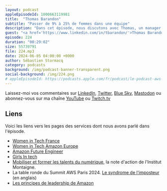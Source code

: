 ```yaml
---
layout: podcast
appleEpisodeId: 1000663119981
title:  "Thomas Barandon"
subtitle: "Passer de 9% à 25% de femmes dans une équipe"
description: "Dans cet épisode, nous discutons avec Thomas, un manager expérimenté, de l'importance de la diversité, de l'équité et de l'inclusion (DE&I) en milieu de travail. S'appuyant sur sa propre expérience, Thomas explore le rôle crucial des managers dans la promotion d'un environnement de travail inclusif, du recrutement et de l'étiquette en réunion aux interactions quotidiennes. Avec une augmentation de la représentation féminine de son équipe de 9% à 25%, Thomas partage les stratégies concrètes qu'il a mises en place pour cultiver un environnement de travail qui embrasse la DE&I"
guest: "<a href='https://www.linkedin.com/in/tbarandon/'>Thomas Barandon</a>, Senior Manager Enterpise Support, AWS France et Europe du sud"
episode: 224
duration: "00:29:02" 
size: 55739791
file: 224.mp3
date: 2024-06-05 04:00:00 +0000
author: Sébastien Stormacq
category: podcasts
background: /img/podcast-banner-transparent.png
social-background: /img/224.png
# appleEpisodeId: https://podcasts.apple.com/fr/podcast/le-podcast-aws-en-français/id1452118442
---
```


Laissez-moi vos commentaires sur [LinkedIn](https://www.linkedin.com/in/sebastienstormacq/), [Twitter](https://twitter.com/sebsto), [Blue Sky](https://bsky.app/profile/sebsto.bsky.social), [Mastodon](https://awscommunity.social/@sebsto) ou abonnez-vous sur ma chaîne [YouTube](https://www.youtube.com/sebsto) ou [Twitch.tv](https://www.twitch.tv/sebAWS)

## Liens

Voici les liens vers les pages des services dont nous avons parlé dans l'épisode.

- [Women in Tech France](https://women-in-tech.org/fr/)
- [Women in Tech Amazon Europe](https://www.aboutamazon.eu/news/tag/women-in-tech)
- [Amazon Future Engineer](https://www.amazonfutureengineer.fr/)
- [Girls In tech](https://girlsintech.org/)
- [Mobiliser et former les talents du numérique](https://www.institutmontaigne.org/publications/mobiliser-et-former-les-talents-du-numerique), la note d'action de l'Institut Montaigne.
- La table ronde du Summit AWS Paris 2024. [Le syndrome de l'imposteur](https://www.youtube.com/watch?v=z6JODZtnOVs) (en anglais)
- [Les principes de leadership de Amazon](https://www.amazon.jobs/content/en/our-workplace/leadership-principles)
